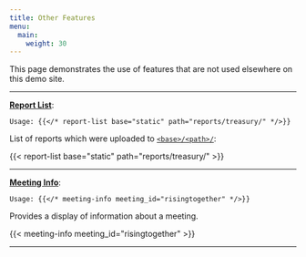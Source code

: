 ```yaml
---
title: Other Features
menu:
  main:
    weight: 30
---
```


This page demonstrates the use of features that are not used elsewhere on this demo site.

---

**[Report List](https://recoverysource.io/aamodule/usage.html#report-list)**:

```jinja
Usage: {{</* report-list base="static" path="reports/treasury/" */>}}
```

List of reports which were uploaded to [``<base>/<path>/``](https://github.com/recoverysource/aamod/tree/master/exampleSite/static/reports/treasury/):

{{< report-list base="static" path="reports/treasury/" >}}

---

**[Meeting Info](https://recoverysource.io/aamodule/usage.html#meeting-info)**:

```jinja
Usage: {{</* meeting-info meeting_id="risingtogether" */>}}
```

Provides a display of information about a meeting.

{{< meeting-info meeting_id="risingtogether" >}}

---
